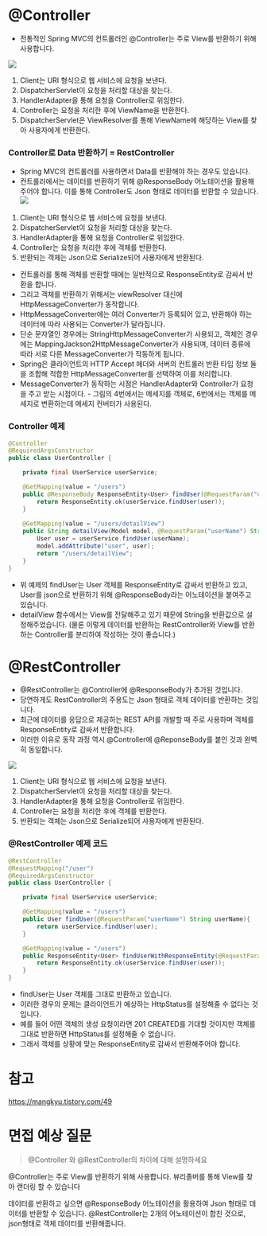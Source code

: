 # @Controller
- 전통적인 Spring MVC의 컨트롤러인 @Controller는 주로 View를 반환하기 위해 사용합니다.

![](https://velog.velcdn.com/images/tkdtkd97/post/194ef34f-8b35-46fc-ad2a-bd047a2b4a59/image.png)
1. Client는 URI 형식으로 웹 서비스에 요청을 보낸다.
2. DispatcherServlet이 요청을 처리할 대상을 찾는다.
3. HandlerAdapter을 통해 요청을 Controller로 위임한다.
4. Controller는 요청을 처리한 후에 ViewName을 반환한다.
5. DispatcherServlet은 ViewResolver를 통해 ViewName에 해당하는 View를 찾아 사용자에게 반환한다.

### Controller로 Data 반환하기 = RestController
-  Spring MVC의 컨트롤러를 사용하면서 Data를 반환해야 하는 경우도 있습니다.
- 컨트롤러에서는 데이터를 반환하기 위해 @ResponseBody 어노테이션을 활용해주어야 합니다. 이를 통해 Controller도 Json 형태로 데이터를 반환할 수 있습니다.
  ![](https://velog.velcdn.com/images/tkdtkd97/post/9e1aca3c-dd96-4ea7-9a05-c38e61f18a1b/image.png)
1. Client는 URI 형식으로 웹 서비스에 요청을 보낸다.
2. DispatcherServlet이 요청을 처리할 대상을 찾는다.
3. HandlerAdapter을 통해 요청을 Controller로 위임한다.
4. Controller는 요청을 처리한 후에 객체를 반환한다.
5. 반환되는 객체는 Json으로 Serialize되어 사용자에게 반환된다.


- 컨트롤러를 통해 객체를 반환할 때에는 일반적으로 ResponseEntity로 감싸서 반환을 합니다.
- 그리고 객체를 반환하기 위해서는 viewResolver 대신에 HttpMessageConverter가 동작합니다.
- HttpMessageConverter에는 여러 Converter가 등록되어 있고, 반환해야 하는 데이터에 따라 사용되는 Converter가 달라집니다.
- 단순 문자열인 경우에는 StringHttpMessageConverter가 사용되고, 객체인 경우에는 MappingJackson2HttpMessageConverter가 사용되며, 데이터 종류에 따라 서로 다른 MessageConverter가 작동하게 됩니다.
- Spring은 클라이언트의 HTTP Accept 헤더와 서버의 컨트롤러 반환 타입 정보 둘을 조합해 적합한 HttpMessageConverter를 선택하여 이를 처리합니다.
- MessageConverter가 동작하는 시점은 HandlerAdapter와 Controller가 요청을 주고 받는 시점이다. - 그림의 4번에서는 메세지를 객체로, 6번에서는 객체를 메세지로 변환하는데 메세지 컨버터가 사용된다.

### Controller 예제
```java
@Controller
@RequiredArgsConstructor
public class UserController {

    private final UserService userService;

    @GetMapping(value = "/users")
    public @ResponseBody ResponseEntity<User> findUser(@RequestParam("userName") String userName){
        return ResponseEntity.ok(userService.findUser(user));
    }
    
    @GetMapping(value = "/users/detailView")
    public String detailView(Model model, @RequestParam("userName") String userName){
        User user = userService.findUser(userName);
        model.addAttribute("user", user);
        return "/users/detailView";
    }
}
```
- 위 예제의 findUser는 User 객체를 ResponseEntity로 감싸서 반환하고 있고, User를 json으로 반환하기 위해 @ResponseBody라는 어노테이션을 붙여주고 있습니다.
- detailView 함수에서는 View를 전달해주고 있기 때문에 String을 반환값으로 설정해주었습니다. (물론 이렇게 데이터를 반환하는 RestController와 View를 반환하는 Controller를 분리하여 작성하는 것이 좋습니다.)

# @RestController
- @RestController는 @Controller에 @ResponseBody가 추가된 것입니다.
- 당연하게도 RestController의 주용도는 Json 형태로 객체 데이터를 반환하는 것입니다.
- 최근에 데이터를 응답으로 제공하는 REST API를 개발할 때 주로 사용하며 객체를 ResponseEntity로 감싸서 반환합니다.
- 이러한 이유로 동작 과정 역시 @Controller에 @ReponseBody를 붙인 것과 완벽히 동일합니다.

![](https://velog.velcdn.com/images/tkdtkd97/post/f863e3fc-9993-4397-9e3b-1d16a52bb287/image.png)
1. Client는 URI 형식으로 웹 서비스에 요청을 보낸다.
2. DispatcherServlet이 요청을 처리할 대상을 찾는다.
3. HandlerAdapter을 통해 요청을 Controller로 위임한다.
4. Controller는 요청을 처리한 후에 객체를 반환한다.
5. 반환되는 객체는 Json으로 Serialize되어 사용자에게 반환된다.

### @RestController 예제 코드
```java
@RestController
@RequestMapping("/user")
@RequiredArgsConstructor
public class UserController {

    private final UserService userService;

    @GetMapping(value = "/users")
    public User findUser(@RequestParam("userName") String userName){
        return userService.findUser(user);
    }

    @GetMapping(value = "/users")
    public ResponseEntity<User> findUserWithResponseEntity(@RequestParam("userName") String userName){
        return ResponseEntity.ok(userService.findUser(user));
    }
}
```

- findUser는 User 객체를 그대로 반환하고 있습니다.
- 이러한 경우의 문제는 클라이언트가 예상하는 HttpStatus를 설정해줄 수 없다는 것입니다.
- 예를 들어 어떤 객체의 생성 요청이라면 201 CREATED를 기대할 것이지만 객체를 그대로 반환하면 HttpStatus를 설정해줄 수 없습니다.
- 그래서 객체를 상황에 맞는 ResponseEntity로 감싸서 반환해주어야 합니다.

# 참고
https://mangkyu.tistory.com/49

# 면접 예상 질문
> @Controller 와 @RestController의 차이에 대해 설명하세요

@Controller는 주로 View를 반환하기 위해 사용합니다. 뷰리졸버를 통해 View를 찾아 랜더링 할 수 있습니다

데이터를 반환하고 싶으면 @ResponseBody 어노테이션을 활용하여 Json 형태로 데이터를 반환할 수 있습니다.
@RestController는 2개의 어노테이션이 합친 것으로, json형태로 객체 데이터를 반환해줍니다.
 